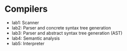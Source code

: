 # Compilers

- lab1: Scanner
- lab2: Parser and concrete syntax tree generation
- lab3: Parser and abstract syntax tree generation (AST)
- lab4: Semantic analysis
- lab5: Interpreter